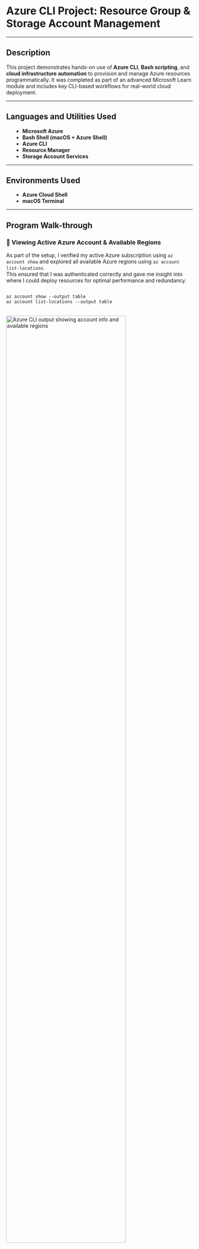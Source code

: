 <h1>Azure CLI Project: Resource Group & Storage Account Management</h1>

<hr />

<h2>Description</h2>
<p>
  This project demonstrates hands-on use of <b>Azure CLI</b>, <b>Bash scripting</b>, and <b>cloud infrastructure automation</b> to provision and manage Azure resources programmatically.
  It was completed as part of an advanced Microsoft Learn module and includes key CLI-based workflows for real-world cloud deployment.
</p>

<hr />

<h2>Languages and Utilities Used</h2>
<ul style="margin-left: 20px;">
  <li><b>Microsoft Azure</b></li>
  <li><b>Bash Shell (macOS + Azure Shell)</b></li>
  <li><b>Azure CLI</b></li>
  <li><b>Resource Manager</b></li>
  <li><b>Storage Account Services</b></li>
</ul>

<hr />

<h2>Environments Used</h2>
<ul style="margin-left: 20px;">
  <li><b>Azure Cloud Shell</b></li>
  <li><b>macOS Terminal</b></li>
</ul>

<hr />

<h2>Program Walk-through</h2>

<h3 align="left">🔎 Viewing Active Azure Account & Available Regions</h3>

<p align="left">
  As part of the setup, I verified my active Azure subscription using <code>az account show</code> and explored all available Azure regions using <code>az account list-locations</code>. <br />
  This ensured that I was authenticated correctly and gave me insight into where I could deploy resources for optimal performance and redundancy.
</p>

<pre>
<code>
az account show --output table
az account list-locations --output table
</code>
</pre>

<p align="left">
  <img src="https://imgur.com/ix0xhvB.png" alt="Azure CLI output showing account info and available regions" width="80%" />
</p>

<p align="left">
  These commands helped confirm that I was working in a valid, active environment and guided my decision to deploy resources in <strong>westus2</strong>.
</p>

<hr />

<h3 align="left">📁 Creating a Resource Group with Dynamic Naming</h3>

<p align="left">
  To begin deploying resources in Azure, I created a resource group using Azure CLI and Bash. I used <code>$RANDOM</code> to generate a unique name for the group, allowing me to test and repeat deployments without naming conflicts.
</p>

<pre>
<code>
let "randomIdentifier=$RANDOM*$RANDOM"
location="westus2"
resourceGroup="msdocs-rg-$randomIdentifier"

az group create --name $resourceGroup --location $location --output json
</code>
</pre>

<p align="left">
  <img src="https://imgur.com/FzVfQJb.png" alt="Creating an Azure resource group using dynamic Bash variables" width="80%" />
</p>

<p align="left">
  This command successfully created a new resource group in the <strong>westus2</strong> region, establishing a container for managing related resources in the project.
</p>

<hr />

<h3 align="left">💾 Creating a Storage Account with Azure CLI</h3>

<p align="left">
  After creating the resource group, I proceeded to create a <b>StorageV2</b> account within it. Using the <code>$RANDOM</code> variable again, I ensured that the storage account name was globally unique — a requirement for Azure Storage services.
</p>

<pre>
<code>
let "randomIdentifier=$RANDOM*$RANDOM"
location="westus2"
resourceGroup="msdocs-rg-<your-actual-group-id>"
storageAccount="msdocssa$randomIdentifier"

echo "Creating storage account $storageAccount in resource group $resourceGroup"

az storage account create \
  --name $storageAccount \
  --resource-group $resourceGroup \
  --location $location \
  --sku Standard_RAGRS \
  --kind StorageV2 \
  --output json
</code>
</pre>

<p align="left">
  <img src="https://imgur.com/ksnoqSw.png" alt="Creating an Azure Storage Account with Bash and Azure CLI" width="80%" />
</p>

<p align="left">
  The terminal output confirmed successful provisioning of the storage account under the previously created resource group.
</p>

<hr />

<h3 align="left">📋 Verifying Storage Account Deployment</h3>

<p align="left">
  To confirm that my storage account was successfully created, I ran the following Azure CLI command:
</p>

<pre>
<code>
az storage account list --output table
</code>
</pre>

<p align="left">
  This command returns a tabular summary of all storage accounts in the current subscription. It displays important details such as account name, resource group, region, replication type, status, and more.
</p>

<ul style="margin-left: 20px;">
  <li><b>ProvisioningState:</b> Succeeded</li>
  <li><b>Location:</b> westus2</li>
  <li><b>Replication:</b> Standard_RAGRS</li>
  <li><b>Resource Group:</b> msdocs-rg-[unique_id]</li>
</ul>

<p align="left">
  <img src="https://imgur.com/vdmaNQR.png" alt="Azure CLI output showing storage account list in table format" width="80%" />
</p>
<hr />

<h3>🧹 Post-Project Cleanup</h3>

<p align="left">
After completing the project, it's important to remove unused resources to avoid unnecessary charges. Since all project resources were created inside a dynamically named resource group, deleting that group also deletes the associated storage account and any other deployed services.
</p>

<pre>
<code>
az group delete --name &lt;your-resource-group-name&gt; --yes --no-wait
</code>
</pre>

<p align="left">
This command deletes the specified resource group and all its contents. The <code>--yes</code> flag skips the confirmation prompt, and <code>--no-wait</code> allows the deletion to process in the background so you can continue working or log out.
</p>

<p align="left">
For users who created multiple test resource groups, this loop can delete them all at once:
</p>

<pre>
<code>
for rg in $(az group list --query "[?starts_with(name, 'msdocs-rg-')].name" -o tsv); do
  echo "Deleting resource group: $rg"
  az group delete --name $rg --yes --no-wait
done
</code>
</pre>

<hr />

<h3>💵 Azure Cost Management Tips</h3>

<ul style="margin-left: 20px;">
  <li>Delete unused resource groups and services after testing to prevent ongoing charges.</li>
  <li>Use <code>az storage account list</code> and <code>az resource list</code> to audit active resources.</li>
  <li>Set up budgets and cost alerts in the Azure Portal under <b>Cost Management + Billing</b>.</li>
  <li>Prefer <b>locally-redundant storage (LRS)</b> for non-critical data to reduce costs compared to geo-redundant storage (RA-GRS).</li>
  <li>Use the <b>Azure Pricing Calculator</b> to estimate costs before deploying at scale.</li>
</ul>

<hr />

<h3>✅ Final Thoughts</h3>

<p align="left">
This project provided hands-on experience working with Azure CLI and Bash scripting to automate cloud infrastructure deployment. I gained insight into managing resources programmatically, understanding subscription contexts, and using best practices like dynamic naming and proper cleanup.
</p>

<p align="left">
Through each step — from verifying account details, deploying infrastructure, and validating results, to responsibly cleaning up — this exercise reinforced essential cloud operations skills applicable to real-world DevOps and cloud administration workflows.
</p>

<p align="left">
Thanks for checking out this walkthrough. Feel free to explore the scripts and reuse them in your own Azure automation workflows!
</p>
<hr />

<h3>✅ Tasks Completed</h3>

<ul style="list-style-type: none; padding-left: 0; margin-left: 0;">
  <li>☑️ Verified active Azure subscription and available regions</li>
  <li>☑️ Created a resource group using dynamic Bash variables</li>
  <li>☑️ Provisioned a geo-redundant StorageV2 account</li>
  <li>☑️ Validated storage account deployment with <code>az storage account list</code></li>
  <li>☑️ Executed post-project cleanup to remove resources</li>
</ul>

<hr />

<h3>📘 Try It Yourself</h3>

<p align="left">
Want to test this project in your own Azure environment? You can copy the CLI snippets above or run them directly in the <a href="https://shell.azure.com" target="_blank"><b>Azure Cloud Shell</b></a> — no local setup needed.
</p>

<p align="left">
Make sure you're signed in with an active Azure subscription and have permission to create and delete resource groups. Follow the steps in this
